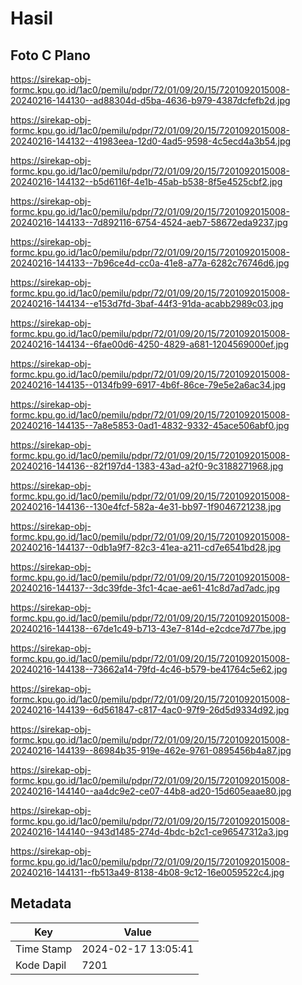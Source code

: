 # Hasil

## Foto C Plano

https://sirekap-obj-formc.kpu.go.id/1ac0/pemilu/pdpr/72/01/09/20/15/7201092015008-20240216-144130--ad88304d-d5ba-4636-b979-4387dcfefb2d.jpg

https://sirekap-obj-formc.kpu.go.id/1ac0/pemilu/pdpr/72/01/09/20/15/7201092015008-20240216-144132--41983eea-12d0-4ad5-9598-4c5ecd4a3b54.jpg

https://sirekap-obj-formc.kpu.go.id/1ac0/pemilu/pdpr/72/01/09/20/15/7201092015008-20240216-144132--b5d6116f-4e1b-45ab-b538-8f5e4525cbf2.jpg

https://sirekap-obj-formc.kpu.go.id/1ac0/pemilu/pdpr/72/01/09/20/15/7201092015008-20240216-144133--7d892116-6754-4524-aeb7-58672eda9237.jpg

https://sirekap-obj-formc.kpu.go.id/1ac0/pemilu/pdpr/72/01/09/20/15/7201092015008-20240216-144133--7b96ce4d-cc0a-41e8-a77a-6282c76746d6.jpg

https://sirekap-obj-formc.kpu.go.id/1ac0/pemilu/pdpr/72/01/09/20/15/7201092015008-20240216-144134--e153d7fd-3baf-44f3-91da-acabb2989c03.jpg

https://sirekap-obj-formc.kpu.go.id/1ac0/pemilu/pdpr/72/01/09/20/15/7201092015008-20240216-144134--6fae00d6-4250-4829-a681-1204569000ef.jpg

https://sirekap-obj-formc.kpu.go.id/1ac0/pemilu/pdpr/72/01/09/20/15/7201092015008-20240216-144135--0134fb99-6917-4b6f-86ce-79e5e2a6ac34.jpg

https://sirekap-obj-formc.kpu.go.id/1ac0/pemilu/pdpr/72/01/09/20/15/7201092015008-20240216-144135--7a8e5853-0ad1-4832-9332-45ace506abf0.jpg

https://sirekap-obj-formc.kpu.go.id/1ac0/pemilu/pdpr/72/01/09/20/15/7201092015008-20240216-144136--82f197d4-1383-43ad-a2f0-9c3188271968.jpg

https://sirekap-obj-formc.kpu.go.id/1ac0/pemilu/pdpr/72/01/09/20/15/7201092015008-20240216-144136--130e4fcf-582a-4e31-bb97-1f9046721238.jpg

https://sirekap-obj-formc.kpu.go.id/1ac0/pemilu/pdpr/72/01/09/20/15/7201092015008-20240216-144137--0db1a9f7-82c3-41ea-a211-cd7e6541bd28.jpg

https://sirekap-obj-formc.kpu.go.id/1ac0/pemilu/pdpr/72/01/09/20/15/7201092015008-20240216-144137--3dc39fde-3fc1-4cae-ae61-41c8d7ad7adc.jpg

https://sirekap-obj-formc.kpu.go.id/1ac0/pemilu/pdpr/72/01/09/20/15/7201092015008-20240216-144138--67de1c49-b713-43e7-814d-e2cdce7d77be.jpg

https://sirekap-obj-formc.kpu.go.id/1ac0/pemilu/pdpr/72/01/09/20/15/7201092015008-20240216-144138--73662a14-79fd-4c46-b579-be41764c5e62.jpg

https://sirekap-obj-formc.kpu.go.id/1ac0/pemilu/pdpr/72/01/09/20/15/7201092015008-20240216-144139--6d561847-c817-4ac0-97f9-26d5d9334d92.jpg

https://sirekap-obj-formc.kpu.go.id/1ac0/pemilu/pdpr/72/01/09/20/15/7201092015008-20240216-144139--86984b35-919e-462e-9761-0895456b4a87.jpg

https://sirekap-obj-formc.kpu.go.id/1ac0/pemilu/pdpr/72/01/09/20/15/7201092015008-20240216-144140--aa4dc9e2-ce07-44b8-ad20-15d605eaae80.jpg

https://sirekap-obj-formc.kpu.go.id/1ac0/pemilu/pdpr/72/01/09/20/15/7201092015008-20240216-144140--943d1485-274d-4bdc-b2c1-ce96547312a3.jpg

https://sirekap-obj-formc.kpu.go.id/1ac0/pemilu/pdpr/72/01/09/20/15/7201092015008-20240216-144131--fb513a49-8138-4b08-9c12-16e0059522c4.jpg


## Metadata

| Key        | Value               |
| ---------- | ------------------- |
| Time Stamp | 2024-02-17 13:05:41 |
| Kode Dapil | 7201                |



